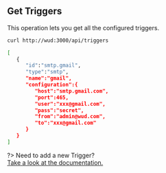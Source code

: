 ## Get Triggers

This operation lets you get all the configured triggers.

```bash
curl http://wud:3000/api/triggers

[
   {
      "id":"smtp.gmail",
      "type":"smtp",
      "name":"gmail",
      "configuration":{
         "host":"smtp.gmail.com",
         "port":465,
         "user":"xxx@gmail.com",
         "pass":"secret",
         "from":"admin@wud.com",
         "to":"xxx@gmail.com"
      }
   }
]
```

?> Need to add a new Trigger?  
[Take a look at the documentation.](/triggers/)
